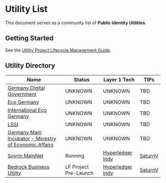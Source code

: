 # Utility List
This document serves as a community list of **Public Identity Utilities**.

## Getting Started
See the [Utility Project Lifecycle Management Guide](./UTILITY_WORKFLOW.md).

## Utility Directory

| Name | Status | Layer 1 Tech | TIPs |
| --- | --- | --- |--- |
| [Germany Digital Government](https://www.govdigital.de/) | UNKNOWN | UNKNOWN| TBD |
| [Eco Germany](https://www.eco.de/) | UNKNOWN | UNKNOWN| TBD |
| [International Eco Germany](https://international.eco.de/) | UNKNOWN | UNKNOWN| TBD |
| [LSSI](https://lissi.id/) | UNKNOWN | UNKNOWN| TBD |
| [Germany Main Incubator - Minestry of Economic Affairs](https://main-incubator.com/) | UNKNOWN | UNKNOWN| TBD |
| [Sovrin MainNet](https://www.sovrin.org/) | Running | [Hyperledger Indy](https://www.hyperledger.org/use/hyperledger-indy)|  [SaturnV]()|
| [Bedrock Business Utility]() | LF Project Pre-Launch | [Hyperledger Indy](https://www.hyperledger.org/use/hyperledger-indy)|  [SaturnV]()| 
